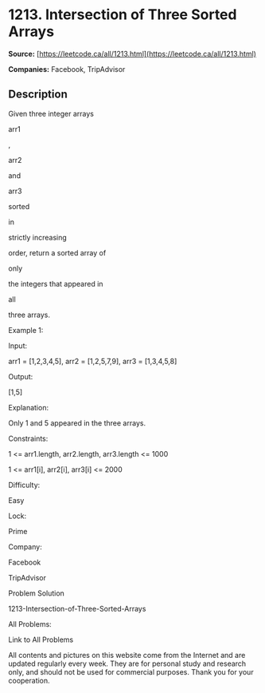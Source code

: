 # 1213. Intersection of Three Sorted Arrays

**Source:** [https://leetcode.ca/all/1213.html](https://leetcode.ca/all/1213.html)

**Companies:** Facebook, TripAdvisor

## Description

Given three integer arrays

arr1

,

arr2

and

arr3

sorted

in

strictly increasing

order, return a sorted array of

only

the integers that appeared
        in

all

three arrays.

Example 1:

Input:

arr1 = [1,2,3,4,5], arr2 = [1,2,5,7,9], arr3 = [1,3,4,5,8]

Output:

[1,5]

Explanation:

Only 1 and 5 appeared in the three arrays.

Constraints:

1 <= arr1.length, arr2.length, arr3.length <= 1000

1 <= arr1[i], arr2[i], arr3[i] <= 2000

Difficulty:

Easy

Lock:

Prime

Company:

Facebook

TripAdvisor

Problem Solution

1213-Intersection-of-Three-Sorted-Arrays

All Problems:

Link to All Problems

All contents and pictures on this website come from the Internet and are updated regularly every week. They are for personal study and research only, and should not be used for commercial purposes. Thank you for your cooperation.

